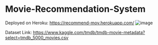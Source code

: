 # Movie-Recommendation-System
Deployed on Heroku: https://recommend-mov.herokuapp.com/
![image](https://user-images.githubusercontent.com/81856196/183230638-e0b54c9b-d9ca-422d-b813-08b720d661b7.png)

Dataset Link: https://www.kaggle.com/tmdb/tmdb-movie-metadata?select=tmdb_5000_movies.csv
